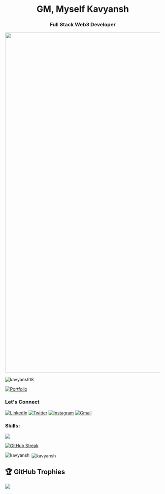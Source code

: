 <h1 align="center">GM, Myself Kavyansh</h1>
<h3 align="center">Full Stack Web3 Developer</h3>

<img src="https://github.com/Anmol-Baranwal/Cool-GIFs-For-GitHub/assets/74038190/7d484dc9-68a9-4ee6-a767-aea59035c12d" width="1100">

<p align="left"> <img src="https://komarev.com/ghpvc/?username=kavyansh18&label=Profile%20views&color=0e75b6&style=flat" alt="kavyansh18" /> </p>

[![Portfolio](	https://img.shields.io/badge/website-000000?style=for-the-badge&logo=About.me&logoColor=white)](https://portfolio-kavyansh.vercel.app/) 

<h3 align="left">Let's Connect</h3>

 [![LinkedIn](https://img.shields.io/badge/LinkedIn-0077B5?style=for-the-badge&logo=linkedin&logoColor=white)](https://www.linkedin.com/in/kavyansh-kumar/) [![Twitter](https://img.shields.io/badge/X-000000?style=for-the-badge&logo=x&logoColor=white)](https://x.com/0xkavyansh) [![Instagram](https://img.shields.io/badge/Instagram-E4405F?style=for-the-badge&logo=instagram&logoColor=white)](https://www.instagram.com/kavyansh.in/) [![Gmail](https://img.shields.io/badge/Gmail-D14836?style=for-the-badge&logo=gmail&logoColor=white)](mailto:kavyansh2027@gmail.com) 


 <h3 align="left">Skills:</h3>
<img src="https://skillicons.dev/icons?i=html,css,js,ts,react,tailwind,nextjs,appwrite,c,cpp,express,java,mongodb,mysql,nodejs,postgres,vite,postman,solidity" />

<a href="https://git.io/streak-stats"><img src="https://github-readme-streak-stats.herokuapp.com?user=kavyansh18&theme=dark" alt="GitHub Streak" /></a>
<p><img align="left" src="https://github-readme-stats.vercel.app/api/top-langs/?username=kavyansh18&layout=compact&theme=dark" alt="kavyansh" /></p>
<p>&nbsp;<img align="center" src="https://github-readme-stats.vercel.app/api?username=kavyansh18&show_icons=true&theme=dark" alt="kavyansh" /></p>


## 🏆 GitHub Trophies
![](https://github-profile-trophy.vercel.app/?username=kavyansh18&theme=gruvbox&no-frame=false&no-bg=false&margin-w=4)

